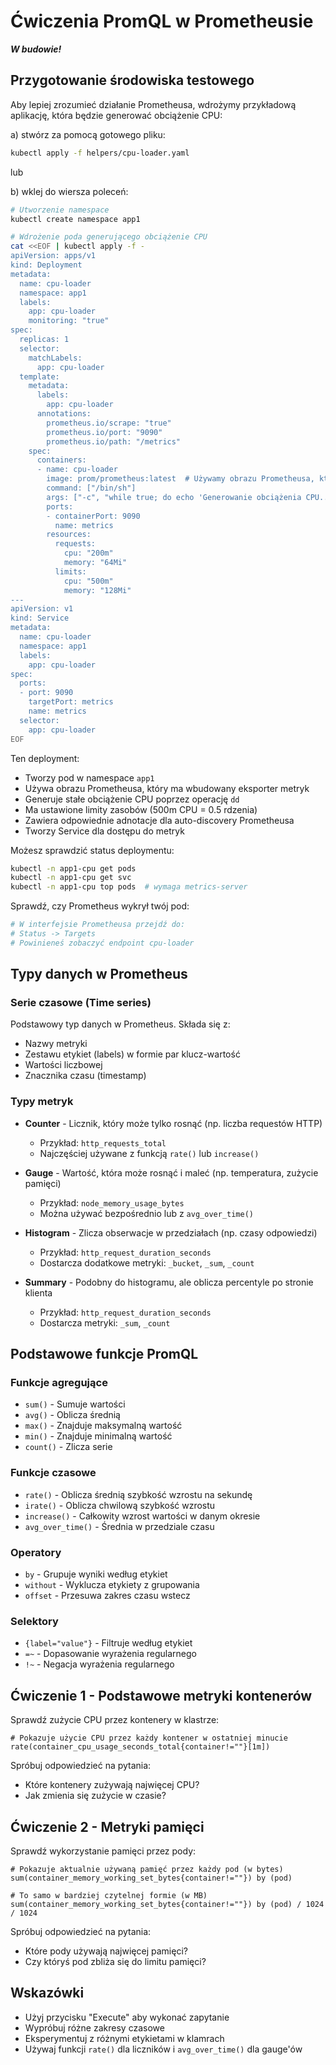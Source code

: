 # Ćwiczenia PromQL w Prometheusie

***W budowie!***

## Przygotowanie środowiska testowego

Aby lepiej zrozumieć działanie Prometheusa, wdrożymy przykładową aplikację, która będzie generować obciążenie CPU:

a) stwórz za pomocą gotowego pliku:

```bash
kubectl apply -f helpers/cpu-loader.yaml
```

lub

b) wklej do wiersza poleceń:

```bash
# Utworzenie namespace
kubectl create namespace app1

# Wdrożenie poda generującego obciążenie CPU
cat <<EOF | kubectl apply -f -
apiVersion: apps/v1
kind: Deployment
metadata:
  name: cpu-loader
  namespace: app1
  labels:
    app: cpu-loader
    monitoring: "true"
spec:
  replicas: 1
  selector:
    matchLabels:
      app: cpu-loader
  template:
    metadata:
      labels:
        app: cpu-loader
      annotations:
        prometheus.io/scrape: "true"
        prometheus.io/port: "9090"
        prometheus.io/path: "/metrics"
    spec:
      containers:
      - name: cpu-loader
        image: prom/prometheus:latest  # Używamy obrazu Prometheusa, który już ma eksporter metryk
        command: ["/bin/sh"]
        args: ["-c", "while true; do echo 'Generowanie obciążenia CPU...'; dd if=/dev/zero of=/dev/null bs=1M count=1000; done"]
        ports:
        - containerPort: 9090
          name: metrics
        resources:
          requests:
            cpu: "200m"
            memory: "64Mi"
          limits:
            cpu: "500m"
            memory: "128Mi"
---
apiVersion: v1
kind: Service
metadata:
  name: cpu-loader
  namespace: app1
  labels:
    app: cpu-loader
spec:
  ports:
  - port: 9090
    targetPort: metrics
    name: metrics
  selector:
    app: cpu-loader
EOF
```

Ten deployment:
- Tworzy pod w namespace `app1`
- Używa obrazu Prometheusa, który ma wbudowany eksporter metryk
- Generuje stałe obciążenie CPU poprzez operację `dd`
- Ma ustawione limity zasobów (500m CPU = 0.5 rdzenia)
- Zawiera odpowiednie adnotacje dla auto-discovery Prometheusa
- Tworzy Service dla dostępu do metryk

Możesz sprawdzić status deploymentu:
```bash
kubectl -n app1-cpu get pods
kubectl -n app1-cpu get svc
kubectl -n app1-cpu top pods  # wymaga metrics-server
```

Sprawdź, czy Prometheus wykrył twój pod:
```bash
# W interfejsie Prometheusa przejdź do:
# Status -> Targets
# Powinieneś zobaczyć endpoint cpu-loader
```

## Typy danych w Prometheus

### Serie czasowe (Time series)

Podstawowy typ danych w Prometheus. Składa się z:
- Nazwy metryki
- Zestawu etykiet (labels) w formie par klucz-wartość
- Wartości liczbowej
- Znacznika czasu (timestamp)

### Typy metryk
- **Counter** - Licznik, który może tylko rosnąć (np. liczba requestów HTTP)
  - Przykład: `http_requests_total`
  - Najczęściej używane z funkcją `rate()` lub `increase()`

- **Gauge** - Wartość, która może rosnąć i maleć (np. temperatura, zużycie pamięci)
  - Przykład: `node_memory_usage_bytes`
  - Można używać bezpośrednio lub z `avg_over_time()`

- **Histogram** - Zlicza obserwacje w przedziałach (np. czasy odpowiedzi)
  - Przykład: `http_request_duration_seconds`
  - Dostarcza dodatkowe metryki: `_bucket`, `_sum`, `_count`

- **Summary** - Podobny do histogramu, ale oblicza percentyle po stronie klienta
  - Przykład: `http_request_duration_seconds`
  - Dostarcza metryki: `_sum`, `_count`

## Podstawowe funkcje PromQL

### Funkcje agregujące
- `sum()` - Sumuje wartości
- `avg()` - Oblicza średnią
- `max()` - Znajduje maksymalną wartość
- `min()` - Znajduje minimalną wartość
- `count()` - Zlicza serie

### Funkcje czasowe
- `rate()` - Oblicza średnią szybkość wzrostu na sekundę
- `irate()` - Oblicza chwilową szybkość wzrostu
- `increase()` - Całkowity wzrost wartości w danym okresie
- `avg_over_time()` - Średnia w przedziale czasu

### Operatory
- `by` - Grupuje wyniki według etykiet
- `without` - Wyklucza etykiety z grupowania
- `offset` - Przesuwa zakres czasu wstecz

### Selektory
- `{label="value"}` - Filtruje według etykiet
- `=~` - Dopasowanie wyrażenia regularnego
- `!~` - Negacja wyrażenia regularnego

## Ćwiczenie 1 - Podstawowe metryki kontenerów

Sprawdź zużycie CPU przez kontenery w klastrze:

```promql
# Pokazuje użycie CPU przez każdy kontener w ostatniej minucie
rate(container_cpu_usage_seconds_total{container!=""}[1m])
```

Spróbuj odpowiedzieć na pytania:
- Które kontenery zużywają najwięcej CPU?
- Jak zmienia się zużycie w czasie?

## Ćwiczenie 2 - Metryki pamięci

Sprawdź wykorzystanie pamięci przez pody:

```promql
# Pokazuje aktualnie używaną pamięć przez każdy pod (w bytes)
sum(container_memory_working_set_bytes{container!=""}) by (pod)

# To samo w bardziej czytelnej formie (w MB)
sum(container_memory_working_set_bytes{container!=""}) by (pod) / 1024 / 1024
```

Spróbuj odpowiedzieć na pytania:
- Które pody używają najwięcej pamięci?
- Czy któryś pod zbliża się do limitu pamięci?

## Wskazówki
- Użyj przycisku "Execute" aby wykonać zapytanie
- Wypróbuj różne zakresy czasowe
- Eksperymentuj z różnymi etykietami w klamrach
- Używaj funkcji `rate()` dla liczników i `avg_over_time()` dla gauge'ów
